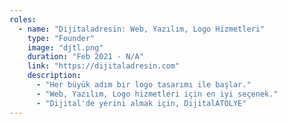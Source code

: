```yaml
---
roles:
  - name: "Dijitaladresin: Web, Yazılım, Logo Hizmetleri"
    type: "Founder"
    image: "djtl.png"
    duration: "Feb 2021 - N/A"
    link: "https://dijitaladresin.com"
    description:
      - "Her büyük adım bir logo tasarımı ile başlar."
      - "Web, Yazılım, Logo hizmetleri için en iyi seçenek."
      - "Dijital'de yerini almak için, DijitalATOLYE"
---
```

